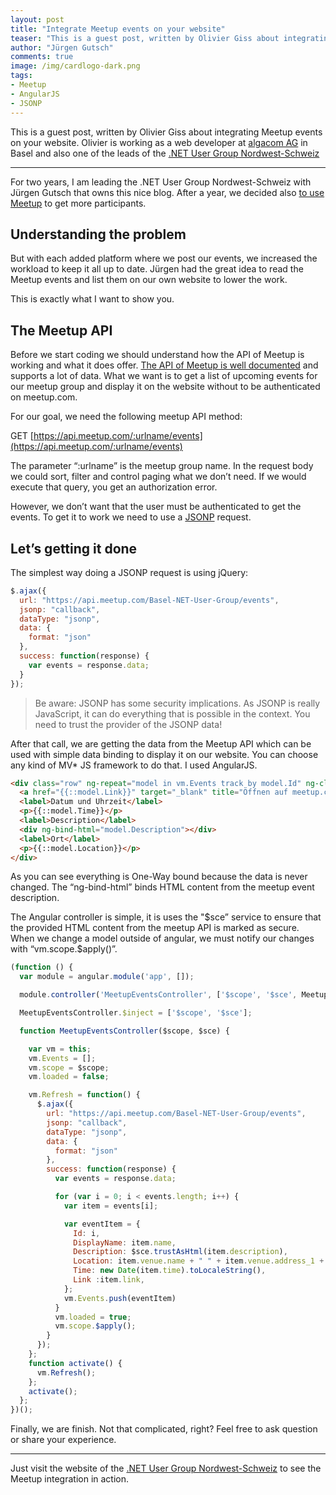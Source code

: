 ```yaml
---
layout: post
title: "Integrate Meetup events on your website"
teaser: "This is a guest post, written by Olivier Giss about integrating Meetup events on your website. Olivier is working as a web developer at algacom AG in Basel and also one of the leads of the .NET User Group Nordwest-Schweiz."
author: "Jürgen Gutsch"
comments: true
image: /img/cardlogo-dark.png
tags: 
- Meetup
- AngularJS
- JSONP
---
```


This is a guest post, written by Olivier Giss about integrating Meetup events on your website. Olivier is working as a web developer at [algacom AG](http://www.algacom.ch) in Basel and also one of the leads of the [.NET User Group Nordwest-Schweiz](http://www.dotnet-nordwest.ch/)

---

For two years, I am leading the .NET User Group Nordwest-Schweiz with Jürgen Gutsch that owns this nice blog. After a year, we decided also [to use Meetup](https://www.meetup.com/Basel-NET-User-Group/) to get more participants.

## Understanding the problem

But with each added platform where we post our events, we increased the workload to keep it all up to date. Jürgen had the great idea to read the Meetup events and list them on our own website to lower the work.

This is exactly what I want to show you.

## The Meetup API

Before we start coding we should understand how the API of Meetup is working and what it does offer. [The API of Meetup is well documented](https://www.meetup.com/meetup_api/) and supports a lot of data. What we want is to get a list of upcoming events for our meetup group and display it on the website without to be authenticated on meetup.com.

For our goal, we need the following meetup API method:

GET [https://api.meetup.com/:urlname/events](https://api.meetup.com/:urlname/events)

The parameter “:urlname” is the meetup group name. In the request body we could sort, filter and control paging what we don’t need. If we would execute that query, you get an authorization error. 

However, we don’t want that the user must be authenticated to get the events. To get it to work we need to use a [JSONP](https://en.wikipedia.org/wiki/JSONP) request.

## Let’s getting it done

The simplest way doing a JSONP request is using jQuery:

~~~ javascript
$.ajax({
  url: "https://api.meetup.com/Basel-NET-User-Group/events",
  jsonp: "callback",
  dataType: "jsonp",
  data: {
    format: "json"
  },
  success: function(response) {
    var events = response.data;
  }
});

~~~

> Be aware: JSONP has some security implications. As JSONP is really JavaScript, it can do everything that is possible in the context. You need to trust the provider of the JSONP data!

After that call, we are getting the data from the Meetup API which can be used with simple data binding to display it on our website. You can choose any kind of MV* JS framework to do that. I used AngularJS.

~~~ html
<div class="row" ng-repeat="model in vm.Events track by model.Id" ng-cloak>
  <a href="{{::model.Link}}" target="_blank" title="Öffnen auf meetup.com"><h3>{{::model.DisplayName}}</h3></a>
  <label>Datum und Uhrzeit</label>
  <p>{{::model.Time}}</p>
  <label>Description</label>
  <div ng-bind-html="model.Description"></div>
  <label>Ort</label>
  <p>{{::model.Location}}</p>
</div>
~~~

As you can see everything is One-Way bound because the data is never changed. The “ng-bind-html” binds HTML content from the meetup event description.

The Angular controller is simple, it is uses the "\$sce” service to ensure that the provided HTML content from the meetup API is marked as secure. When we change a model outside of angular, we must notify our changes with “vm.scope.$apply()”. 

~~~ javascript
(function () {
  var module = angular.module('app', []);

  module.controller('MeetupEventsController', ['$scope', '$sce', MeetupEventsController]);

  MeetupEventsController.$inject = ['$scope', '$sce'];

  function MeetupEventsController($scope, $sce) {

    var vm = this;
    vm.Events = [];
    vm.scope = $scope;
    vm.loaded = false;

    vm.Refresh = function() {
      $.ajax({
        url: "https://api.meetup.com/Basel-NET-User-Group/events",
        jsonp: "callback",
        dataType: "jsonp",
        data: {
          format: "json"
        },
        success: function(response) {
          var events = response.data;

          for (var i = 0; i < events.length; i++) {
            var item = events[i];

            var eventItem = {
              Id: i,
              DisplayName: item.name,
              Description: $sce.trustAsHtml(item.description),
              Location: item.venue.name + " " + item.venue.address_1 + " " + item.venue.city,
              Time: new Date(item.time).toLocaleString(),
              Link :item.link,
            };
            vm.Events.push(eventItem)
          }
          vm.loaded = true;
          vm.scope.$apply();
        }
      });
    };
    function activate() {
      vm.Refresh();
    };
    activate();
  };
})();

~~~

Finally, we are finish. Not that complicated, right? Feel free to ask question or share your experience.

---

Just visit the website of the [.NET User Group Nordwest-Schweiz](http://www.dotnet-nordwest.ch/) to see the Meetup integration in action.
